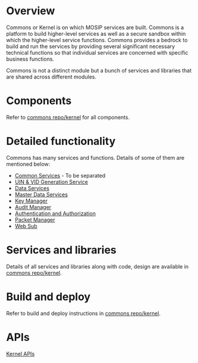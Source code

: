 # Overview

Commons or Kernel is on which MOSIP services are built. Commons is a platform to build higher-level services as well as a secure sandbox within which the higher-level service functions. Commons provides a bedrock to build and run the services by providing several significant necessary technical functions so that individual services are concerned with specific business functions. 

Commons is not a distinct module but a bunch of services and libraries that are shared across different modules. 

# Components

Refer to [commons repo/kernel](https://github.com/mosip/commons/tree/master/kernel) for all components.

# Detailed functionality

Commons has many services and functions. Details of some of them are mentioned below:
* [Common Services](Common-Services.md) - To be separated
* [UIN & VID Generation Service](UIN-and-VID-Generation-Service.md)
* [Data Services](Data-Services.md)
* [Master Data Services](Master-Data-Services.md)
* [Key Manager](Key-Manager.md)
* [Audit Manager](Audit-Manager.md)
* [Authentication and Authorization](Authentication-and-Authorization.md)
* [Packet Manager](Packet-Manager.md)
* [Web Sub](Web-Sub.md)

# Services and libraries

Details of all services and libraries along with code, design are available in [commons repo/kernel](https://github.com/mosip/commons/tree/master/kernel).

# Build and deploy

Refer to build and deploy instructions in [commons repo/kernel](https://github.com/mosip/commons/tree/master/kernel).

# APIs

[Kernel APIs](Kernel-APIs.md)
